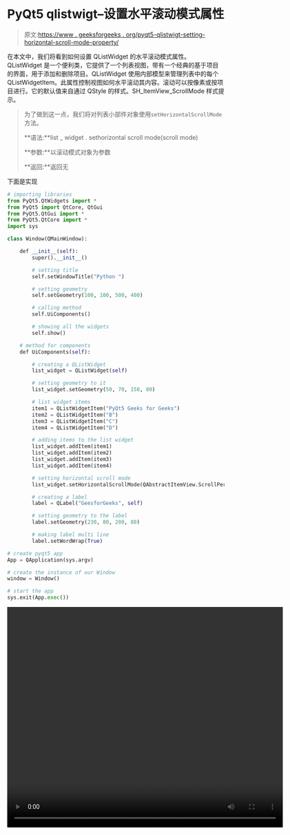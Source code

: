 # PyQt5 qlistwigt–设置水平滚动模式属性

> 原文:[https://www . geeksforgeeks . org/pyqt5-qlistwigt-setting-horizontal-scroll-mode-property/](https://www.geeksforgeeks.org/pyqt5-qlistwidget-setting-horizontal-scroll-mode-property/)

在本文中，我们将看到如何设置 QListWidget 的水平滚动模式属性。QListWidget 是一个便利类，它提供了一个列表视图，带有一个经典的基于项目的界面，用于添加和删除项目。QListWidget 使用内部模型来管理列表中的每个 QListWidgetItem。此属性控制视图如何水平滚动其内容。滚动可以按像素或按项目进行。它的默认值来自通过 QStyle 的样式。SH_ItemView_ScrollMode 样式提示。

> 为了做到这一点，我们将对列表小部件对象使用`setHorizontalScrollMode`方法。
> 
> **语法:**list _ widget . sethorizontal scroll mode(scroll mode)
> 
> **参数:**以滚动模式对象为参数
> 
> **返回:**返回无

下面是实现

```py
# importing libraries
from PyQt5.QtWidgets import * 
from PyQt5 import QtCore, QtGui
from PyQt5.QtGui import * 
from PyQt5.QtCore import * 
import sys

class Window(QMainWindow):

    def __init__(self):
        super().__init__()

        # setting title
        self.setWindowTitle("Python ")

        # setting geometry
        self.setGeometry(100, 100, 500, 400)

        # calling method
        self.UiComponents()

        # showing all the widgets
        self.show()

    # method for components
    def UiComponents(self):

        # creating a QListWidget
        list_widget = QListWidget(self)

        # setting geometry to it
        list_widget.setGeometry(50, 70, 150, 80)

        # list widget items
        item1 = QListWidgetItem("PyQt5 Geeks for Geeks")
        item2 = QListWidgetItem("B")
        item3 = QListWidgetItem("C")
        item4 = QListWidgetItem("D")

        # adding items to the list widget
        list_widget.addItem(item1)
        list_widget.addItem(item2)
        list_widget.addItem(item3)
        list_widget.addItem(item4)

        # setting horizontal scroll mode
        list_widget.setHorizontalScrollMode(QAbstractItemView.ScrollPerPixel)

        # creating a label
        label = QLabel("GeesforGeeks", self)

        # setting geometry to the label
        label.setGeometry(230, 80, 280, 80)

        # making label multi line
        label.setWordWrap(True)

# create pyqt5 app
App = QApplication(sys.argv)

# create the instance of our Window
window = Window()

# start the app
sys.exit(App.exec())
```

<video class="wp-video-shortcode" id="video-465351-1" width="640" height="512" preload="metadata" controls=""><source type="video/mp4" src="https://media.geeksforgeeks.org/wp-content/uploads/20200805001428/Python-2020-08-05-00-14-04.mp4?_=1">[https://media.geeksforgeeks.org/wp-content/uploads/20200805001428/Python-2020-08-05-00-14-04.mp4](https://media.geeksforgeeks.org/wp-content/uploads/20200805001428/Python-2020-08-05-00-14-04.mp4)</video>